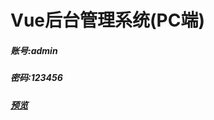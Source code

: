 # Vue后台管理系统(PC端)

##### 账号:admin
##### 密码:123456

##### [预览](https://lxz096.github.io/Vue-System/dist)
